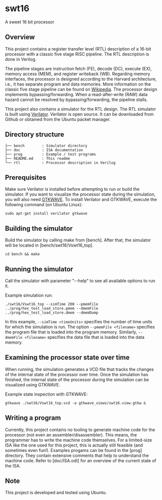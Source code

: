 # swt16
A sweet 16 bit processor

## Overview
This project contains a register transfer level (RTL) description of a 16-bit processor with a classic five stage RISC pipeline.
The RTL description is done in Verilog.

The pipeline stages are instruction fetch (FE), decode (DC), execute (EX), memory access (MEM), and register writeback (WB).
Regarding memory interfaces, the processor is designed according to the Harvard architecture, i.e., it has separate program and data memories.
More information on the classic five stage pipeline can be found on [Wikipedia](https://en.wikipedia.org/wiki/Classic_RISC_pipeline).
The processor design implements bypassing/forwarding.
When a read-after-write (RAW) data hazard cannot be resolved by bypassing/forwarding, the pipeline stalls.

This project also contains a simulator for the RTL design.
The RTL simulator is built using [Verilator](https://www.veripool.org/).
Verilator is open source. It can be downloaded from Github or obtained from the Ubuntu packet manager.

## Directory structure
```
├── bench        : Simulator directory
├── doc          : ISA documentation
├── prog         : Example / test programs
├── README.md    : This readme
└── rtl          : Processor description in Verilog
```
## Prerequisites
Make sure Verilator is installed before attempting to run or build the simulator.
If you want to visualize the processor state during the simulation, you will also need [GTKWAVE](http://gtkwave.sourceforge.net/).
To install Verilator and GTKWAVE, execute the following command (on Ubuntu Linux):

`sudo apt-get install verilator gtkwave`

## Building the simulator
Build the simulator by calling make from [bench]. After that, the simulator will be located in [bench/swt16/Vswt16_top].

`cd bench && make`

## Running the simulator
Call the simulator with parameter "--help" to see all available options to run it.

Example simulation run:

`./swt16/Vswt16_top --simTime 200 --pmemFile ../prog/hex_test_load_store.pmem --dmemFile ../prog/hex_test_load_store.dmem --dmemDump`

In this example, `--simTime <timeUnits>` specifies the number of time units for which the simulation is run.
The option `--pmemFile <filename>` specifies the program file that is loaded into the program memory.
Similarly, `--dmemFile <filename>` specifies the data file that is loaded into the data memory. 

## Examining the processor state over time
When running, the simulation generates a VCD file that tracks the changes of the internal state of the processor over time.
Once the simulation has finished, the internal state of the processor during the simulation can be visualized using GTKWAVE.

Example state inspection with GTKWAVE: 

`gtkwave ./swt16/Vswt16_top.vcd -a gtkwave_views/swt16.view.gtkw &`

## Writing a program
Currently, this project contains no tooling to generate machine code for the processor (not even an assembler/disassembler).
This means, the programmer has to write the machine code themselves.
For a limited-size ISA like the one used for this project, this is actually still feasible (and sometimes even fun!).
Examples progams can be found in the [prog] directory. They contain extensive comments that help to understand the machine code.
Refer to [doc/ISA.odt] for an overview of the current state of the ISA.

## Note
This project is developed and tested using Ubuntu.
